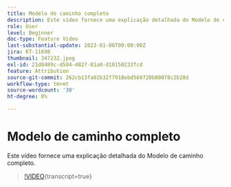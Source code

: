 ```yaml
---
title: Modelo de caminho completo
description: Este vídeo fornece uma explicação detalhada do Modelo de caminho completo.
role: User
level: Beginner
doc-type: Feature Video
last-substantial-update: 2023-01-06T00:00:00Z
jira: KT-11698
thumbnail: 347232.jpeg
exl-id: 21d8489c-d504-4827-81a0-d10150233fcd
feature: Attribution
source-git-commit: 262cb13fa02b32f7918ebd569720b80078c2b28d
workflow-type: tm+mt
source-wordcount: '30'
ht-degree: 0%

---
```


# Modelo de caminho completo

Este vídeo fornece uma explicação detalhada do Modelo de caminho completo.

>[!VIDEO](https://video.tv.adobe.com/v/347232/?learn=on){transcript=true}
